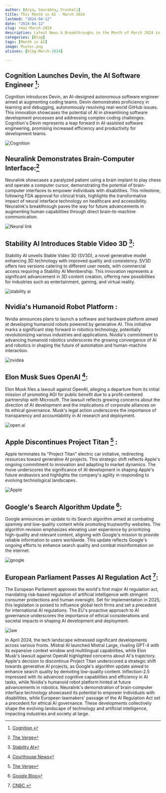 ```yaml
---
author: [Arya, Saurabha, Vrushali]
title: This Month in AI - March 2024
lastmod: "2024-04-12"
date: "2024-04-12"
slug: tmai-March-2024
description: Latest News & Breakthroughs in the Month of March 2024 in AI.
categories: [Blog]
tags: [Month in AI]
image: Poster.png
aliases: [blog-March-2024]

---
```


## Cognition Launches Devin, the AI Software Engineer [^1]:
 Cognition introduces Devin, an AI-designed autonomous software engineer aimed at augmenting coding teams. Devin demonstrates proficiency in learning and debugging, autonomously resolving real-world GitHub issues. This innovation showcases the potential of AI in streamlining software development processes and addressing complex coding challenges. Cognition's Devin represents a leap forward in AI-assisted software engineering, promising increased efficiency and productivity for development teams. 


![Cognition](cognition.png)


## Neuralink Demonstrates Brain-Computer Interface:[^2]
 Neuralink showcases a paralyzed patient using a brain implant to play chess and operate a computer cursor, demonstrating the potential of brain-computer interfaces to empower individuals with disabilities. This milestone, following FDA approval for clinical trials, highlights the transformative impact of neural interface technology on healthcare and accessibility. Neuralink's breakthrough paves the way for future advancements in augmenting human capabilities through direct brain-to-machine communication.

![Neural link](neural_link.png)

## Stability AI Introduces Stable Video 3D [^3]:
 Stability AI unveils Stable Video 3D (SV3D), a novel generative model enhancing 3D technology with improved quality and consistency. SV3D offers two versions catering to different user needs, with commercial access requiring a Stability AI Membership. This innovation represents a significant advancement in 3D content creation, offering new possibilities for industries such as entertainment, gaming, and virtual reality.

 ![stability ai](stability_ai.jpg)

## Nvidia's Humanoid Robot Platform :
 Nvidia announces plans to launch a software and hardware platform aimed at developing humanoid robots powered by generative AI. This initiative marks a significant step forward in robotics technology, potentially revolutionizing various industries and applications. Nvidia's commitment to advancing humanoid robotics underscores the growing convergence of AI and robotics in shaping the future of automation and human-machine interaction.

![nvidea](nvidea.png)

## Elon Musk Sues OpenAI [^5]: 

Elon Musk files a lawsuit against OpenAI, alleging a departure from its initial mission of promoting AGI for public benefit due to a profit-centered partnership with Microsoft. The lawsuit reflects growing concerns about the direction of AI development and the implications of corporate alliances on its ethical governance. Musk's legal action underscores the importance of transparency and accountability in AI research and deployment.

![open ai](open_ai.png)


## Apple Discontinues Project Titan [^6] :
 Apple terminates its "Project Titan" electric car initiative, redirecting resources toward generative AI projects. This strategic shift reflects Apple's ongoing commitment to innovation and adapting to market dynamics. The move underscores the significance of AI development in shaping Apple's future endeavors and highlights the company's agility in responding to evolving technological landscapes.

![Apple](apple.jpg)


## Google's Search Algorithm Update [^7]:
 Google announces an update to its Search algorithm aimed at combating spammy and low-quality content while promoting trustworthy websites. The algorithm revision emphasizes elevating user experience by prioritizing high-quality and relevant content, aligning with Google's mission to provide reliable information to users worldwide. This update reflects Google's ongoing efforts to enhance search quality and combat misinformation on the internet.

![google](google.jpg)


## European Parliament Passes AI Regulation Act [^8]:
 The European Parliament approves the world's first major AI regulation act, mandating risk-based regulation of artificial intelligence with stringent consumer protections and human oversight. Set for implementation in 2025, this legislation is poised to influence global tech firms and set a precedent for international AI regulations. The EU's proactive approach to AI governance underscores the importance of ethical considerations and societal impacts in shaping AI development and deployment. 

![law](law.jpg)


In April 2024, the tech landscape witnessed significant developments across various fronts. Mistral AI launched Mistral Large, rivaling GPT-4 with its expansive context window and multilingual capabilities, while Elon Musk's lawsuit against OpenAI highlighted concerns about AI's trajectory. Apple's decision to discontinue Project Titan underscored a strategic shift towards generative AI projects, as Google's algorithm update aimed to enhance search quality by demoting low-quality content. Inflection-2.5 impressed with its advanced cognitive capabilities and efficiency in AI tasks, while Nvidia's humanoid robot platform hinted at future advancements in robotics. Neuralink's demonstration of brain-computer interface technology showcased its potential to empower individuals with disabilities, while European lawmakers' passage of the AI Regulation Act set a precedent for ethical AI governance. These developments collectively shape the evolving landscape of technology and artificial intelligence, impacting industries and society at large.


[^1]:[Cognition ](https://www.cognition-labs.com/introducing-devin)



[^2]:[The Verge](https://www.theverge.com/2024/3/21/24107499neuralink-human-trial-chess-video-brain-computer-interface)

[^3]:[Stability AI](https://stability.ai/news/introducing-stable-video-3d)

[^5]:[Courthouse News](https://www.courthousenews.com/elon-musk-sues-openai-over-ai-threat/)

[^6]:[The Verge](https://www.theverge.com/2024/2/27/24084907/apple-electric-car-project-titan-shuts-down)

[^7]:[Google Blog](https://blog.google/products/search/google-search-update-march-2024/)

[^8]:[CNBC ](https://www.cnbc.com/2024/03/13/european-lawmakers-endorse-worlds-first-major-act-to-regulate-ai.html)

